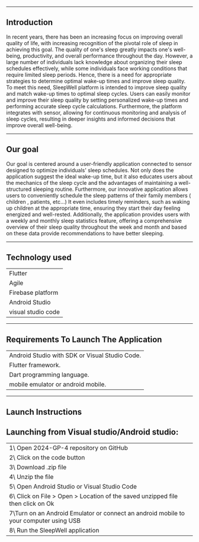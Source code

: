 ---------------
Introduction
---------------
In recent years, there has been an increasing focus on improving overall quality of life, with increasing recognition of the pivotal role of sleep in achieving this goal. The quality of one's sleep greatly impacts one's well-being, productivity, and overall performance throughout the day. However, a large number of individuals lack knowledge about organizing their sleep schedules effectively, while some individuals face working conditions that require limited sleep periods. Hence, there is a need for appropriate strategies to determine optimal wake-up times and improve sleep quality. To meet this need, SleepWell platform is intended to improve sleep quality and match wake-up times to optimal sleep cycles. Users can easily monitor and improve their sleep quality by setting personalized wake-up times and performing accurate sleep cycle calculations. Furthermore, the platform integrates with sensor, allowing for continuous monitoring and analysis of sleep cycles, resulting in deeper insights and informed decisions that improve overall well-being.

---------------
   Our goal 
---------------
Our goal is centered around a user-friendly application connected to sensor designed to optimize individuals' sleep schedules. Not only does the application suggest the ideal wake-up time, but it also educates users about the mechanics of the sleep cycle and the advantages of maintaining a well-structured sleeping routine. Furthermore, our innovative application allows users to conveniently schedule the sleep patterns of their family members ( children , patients, etc...) It even includes timely reminders, such as waking up children at the appropriate time, ensuring they start their day feeling energized and well-rested. Additionally, the application provides users with a weekly and monthly sleep statistics feature, offering a comprehensive overview of their sleep quality throughout the week and month and based on these data provide recommendations to have better sleeping.

-----------------
Technology used 
------------------
|                  |
|------------------|
|Flutter           |
|Agile             | 
|Firebase platform |
|Android Studio    |
|visual studio code|

---------------------------------------
Requirements To Launch The Application
---------------------------------------
 |                                               |
 |-----------------------------------------------|
 | Android Studio with SDK or Visual Studio Code.|
 |Flutter framework.                |
 | Dart programming language.       |
 |mobile emulator or android mobile.|
 
----------------------
 Launch Instructions
----------------------
Launching from Visual studio/Android studio:
--------------------------------------------
|                                           |
|-------------------------------------------|
|1\ Open 2024-GP-4 repository on GitHub     |
| 2\ Click on the code button               |
| 3\ Download .zip file                     |
| 4\ Unzip the file                         |
| 5\ Open Android Studio or Visual Studio Code|
| 6\ Click on File > Open > Location of the saved unzipped file then click on Ok|
| 7\Turn on an Android Emulator or connect an android mobile to your computer using USB|
| 8\ Run the SleepWell application|


